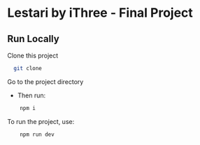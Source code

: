 # Lestari by iThree - Final Project

## Run Locally

Clone this project

```bash
  git clone
```

Go to the project directory

-   Then run:

```bash
    npm i
```

To run the project, use:

```bash
    npm run dev
```